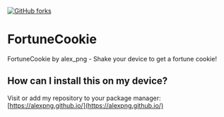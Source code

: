 [![GitHub forks](https://img.shields.io/github/license/alexPNG/Shake2Toggle.svg?style=for-the-badge)](https://github.com/alexPNG/Shake2Toggle/license) 
# FortuneCookie
FortuneCookie by alex_png - Shake your device to get a fortune cookie!

## How can I install this on my device?
Visit or add my repository to your package manager:
[https://alexpng.github.io/](https://alexpng.github.io/)
